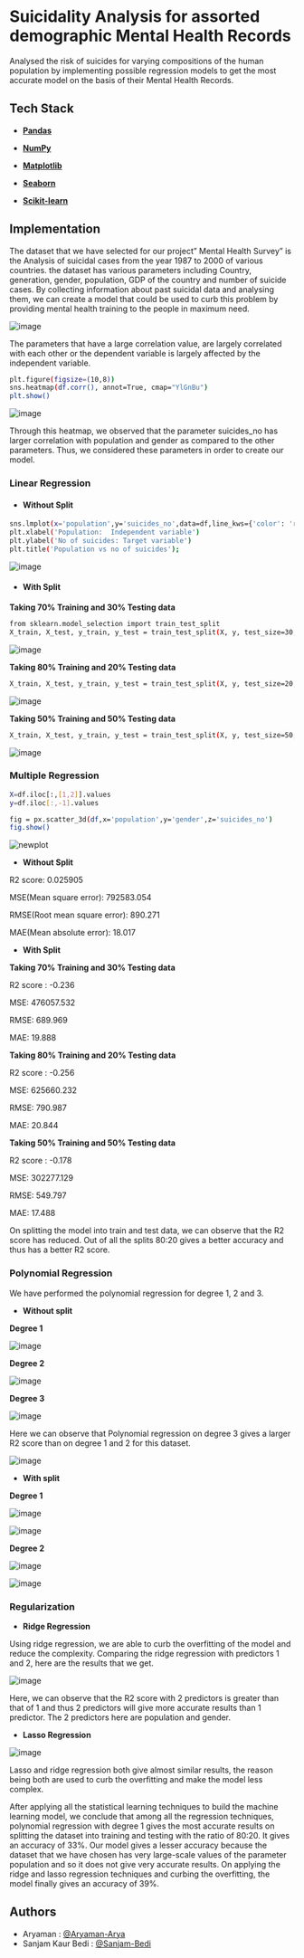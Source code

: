 # Suicidality Analysis for assorted demographic Mental Health Records

Analysed the risk of suicides for varying compositions of the human population by implementing possible regression models to get the most accurate model on the basis of their Mental Health Records.

## Tech Stack

* **[Pandas](https://pandas.pydata.org/docs/getting_started/install.html)** 

* **[NumPy](https://numpy.org/install/)** 

* **[Matplotlib](https://matplotlib.org/stable/users/installing/index.html)** 

* **[Seaborn](https://seaborn.pydata.org/installing.html)** 

* **[Scikit-learn](https://scikit-learn.org/stable/install.html)** 
## Implementation

The dataset that we have selected for our project” Mental Health Survey” is the Analysis of suicidal cases from the year 1987 to 2000 of various countries. the dataset has various parameters including Country, generation, gender, population, GDP of the country and number of suicide cases. By collecting information about past suicidal data and analysing them, we can create a model that could be used to curb this problem by providing mental health training to the people in maximum need.

![image](https://user-images.githubusercontent.com/75626387/197673456-9efd1c8d-043b-4cc5-b445-e01bb2296274.png)

The parameters that have a large correlation value, are largely correlated with each other or the dependent variable is largely affected by the independent variable.

```bash
plt.figure(figsize=(10,8))
sns.heatmap(df.corr(), annot=True, cmap="YlGnBu")
plt.show()
```

![image](https://user-images.githubusercontent.com/75626387/197766442-63467ff8-7e5e-4332-920f-304be9e3160f.png)


Through this heatmap, we observed that the parameter suicides_no has larger
correlation with population and gender as compared to the other parameters.
Thus, we considered these parameters in order to create our model.

### Linear Regression

* #### Without Split


```bash
sns.lmplot(x='population',y='suicides_no',data=df,line_kws={'color': 'red'})
plt.xlabel('Population:  Independent variable')
plt.ylabel('No of suicides: Target variable')
plt.title('Population vs no of suicides');
```
![image](https://user-images.githubusercontent.com/75626387/197766605-43b7c660-b78f-424c-884e-793658de7cdc.png)

* #### With Split

**Taking 70% Training and 30% Testing data**

```bash
from sklearn.model_selection import train_test_split
X_train, X_test, y_train, y_test = train_test_split(X, y, test_size=30, random_state=0)
```

![image](https://user-images.githubusercontent.com/75626387/197766678-2ce9493d-6561-4380-a313-8f7ff0b6eaa1.png)

**Taking 80% Training and 20% Testing data**

```bash
X_train, X_test, y_train, y_test = train_test_split(X, y, test_size=20, random_state=0)
```
![image](https://user-images.githubusercontent.com/75626387/197766723-6f9b571f-9441-471d-ae57-59e90d632029.png)

**Taking 50% Training and 50% Testing data**

```bash
X_train, X_test, y_train, y_test = train_test_split(X, y, test_size=50, random_state=0)
```
![image](https://user-images.githubusercontent.com/75626387/197766810-61570cbf-d23f-4619-8962-fde28b8e47bf.png)

### Multiple Regression

```bash
X=df.iloc[:,[1,2]].values
y=df.iloc[:,-1].values

fig = px.scatter_3d(df,x='population',y='gender',z='suicides_no')
fig.show()
```

![newplot](https://user-images.githubusercontent.com/75626387/197767329-8fdfa562-6ec2-4892-aaf2-dd6564108573.png)


* **Without Split**

R2 score: 0.025905

MSE(Mean square error): 792583.054

RMSE(Root mean square error): 890.271

MAE(Mean absolute error): 18.017


* **With Split**

**Taking 70% Training and 30% Testing data**

R2 score : -0.236

MSE: 476057.532

RMSE: 689.969

MAE: 19.888

**Taking 80% Training and 20% Testing data**

R2 score : -0.256

MSE: 625660.232

RMSE: 790.987

MAE: 20.844

**Taking 50% Training and 50% Testing data**

R2 score : -0.178

MSE: 302277.129

RMSE: 549.797

MAE: 17.488

On splitting the model into train and test data, we can observe that the R2 score has reduced. Out of all the splits 80:20 gives a better accuracy and thus has a better R2 score.

### Polynomial Regression

We have performed the polynomial regression for degree 1, 2 and 3.

* **Without split**

**Degree 1**

![image](https://user-images.githubusercontent.com/75626387/197014032-11f442b5-3930-4194-b12b-f59a27e397d8.png)


**Degree 2**

![image](https://user-images.githubusercontent.com/75626387/197014049-9c85b777-a358-442a-9e43-92d1cb5bb7c4.png)


**Degree 3**

![image](https://user-images.githubusercontent.com/75626387/197014080-08e84ffc-acb7-4993-9db0-9aa244a22c1f.png)

Here we can observe that Polynomial regression on degree 3 gives a larger R2 score than on degree 1 and 2 for this dataset.

![image](https://user-images.githubusercontent.com/75626387/197014104-91e04762-3fd2-499e-8a96-2a7d80f6f4df.png)

* **With split**

**Degree 1**

![image](https://user-images.githubusercontent.com/75626387/197014124-b3ed9537-7f39-4db4-88c9-a935a1dc1d48.png)

![image](https://user-images.githubusercontent.com/75626387/197014149-8eb96357-3e01-4001-b74b-e7f4d473d33f.png)

**Degree 2**

![image](https://user-images.githubusercontent.com/75626387/197014183-66c15d9b-bb71-414a-8b39-f1797877c102.png)

![image](https://user-images.githubusercontent.com/75626387/197014209-5680d0e2-4b52-4afb-baaa-40c6a4ffa871.png)

### Regularization

* **Ridge Regression**

Using ridge regression, we are able to curb the overfitting of the model and reduce the complexity. Comparing the ridge regression with predictors 1 and 2, here are the results that we get.

![image](https://user-images.githubusercontent.com/75626387/197011286-693f5d18-e23a-4baf-9763-c9fbb72cb991.png)

Here, we can observe that the R2 score with 2 predictors is greater than that of 1 and thus 2 predictors will give more accurate results than 1 predictor. The 2 predictors here are population and gender.

* **Lasso Regression**

![image](https://user-images.githubusercontent.com/75626387/197011494-16cbadd8-9e41-44bb-b1ee-7d3473ce421c.png)

Lasso and ridge regression both give almost similar results, the reason being both are used to curb the overfitting and make the model less complex.

After applying all the statistical learning techniques to build the machine learning model, we conclude that among all the regression techniques, polynomial regression with degree 1 gives the most accurate results on splitting the dataset into training and testing with the ratio of 80:20. It gives an accuracy of 33%. Our model gives a lesser accuracy because the dataset that we have chosen has very large-scale values of the parameter population and so it does not give very accurate results. On applying the ridge and lasso regression techniques and curbing the overfitting, the model finally gives an accuracy of 39%.

## Authors

- Aryaman : [@Aryaman-Arya](https://github.com/Aryaman-Arya)
- Sanjam Kaur Bedi : [@Sanjam-Bedi](https://github.com/Sanjam-Bedi)
